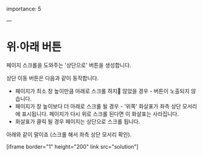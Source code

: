 importance: 5

—

# 위·아래 버튼

페이지 스크롤을 도와주는 '상단으로' 버튼을 생성합니다.

상단 이동 버튼은 다음과 같이 동작합니다.
- 페이지가 최소 창 높이만큼 아래로 스크롤 하지 않았을 경우 - 버튼이 노출되지 않습니다.
- 페이지가 창 높이보다 더 아래로 스크롤 될 경우 - '위쪽' 화살표가 좌측 상단 모서리에 표시됩니다. 페이지가 다시 위로 스크롤 된다면 이 화살표는 사라집니다.
- 화살표가 클릭 될 경우 페이지는 상단으로 스크롤 됩니다.

아래와 같이 말이죠 (스크롤 해서 좌측 상단 모서리 확인).

[iframe border="1" height="200" link src="solution"]
